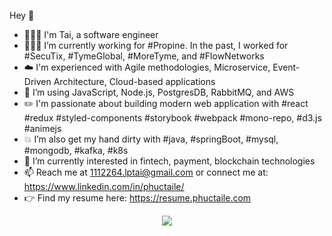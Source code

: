 Hey 👋
- 🙎🏻‍♂️ I'm Tai, a software engineer
- 👨🏻‍💻 I’m currently working for #Propine. In the past, I worked for #SecuTix, #TymeGlobal, #MoreTyme, and #FlowNetworks
- ☁️ I'm experienced with Agile methodologies, Microservice, Event-Driven Architecture, Cloud-based applications
- 🔭 I’m using JavaScript, Node.js, PostgresDB, RabbitMQ, and AWS
- ✏️ I'm passionate about building modern web application with #react #redux #styled-components #storybook #webpack #mono-repo, #d3.js #animejs
- 💥 I’m also get my hand dirty with #java, #springBoot, #mysql, #mongodb, #kafka, #k8s
- 🌱 I’m currently interested in fintech, payment, blockchain technologies
- 📫 Reach me at 1112264.lptai@gmail.com or connect me at: https://www.linkedin.com/in/phuctaile/
- 👉 Find my resume here: https://resume.phuctaile.com
<p align="center">
    <img src="https://media2.giphy.com/media/JIX9t2j0ZTN9S/giphy.gif">
</p>
